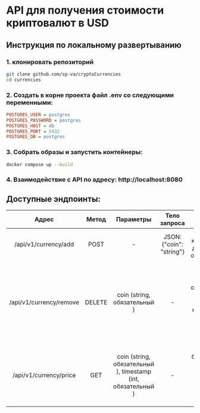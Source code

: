 # API для получения стоимости криптовалют в USD

## Инструкция по локальному развертыванию
### 1. клонировать репозиторий
```bash
git clone github.com/sp-va/cryptoCurrencies
cd currencies
```

### 2. Создать в корне проекта файл .env со следующими переменными:
```ini
POSTGRES_USER = postgres
POSTGRES_PASSWORD = postgres
POSTGRES_HOST = db
POSTGRES_PORT = 5432
POSTGRES_DB = postgres
```

### 3. Собрать образы и запустить контейнеры:
```bash
docker compose up --build
```

### 4. Взаимодействие с API по адресу: http://localhost:8080

## Доступные эндпоинты:
| Адрес |Метод|Параметры|Тело запроса|Что делает|
| :---: | :---: | :---: | :---: | :---: |
| /api/v1/currency/add | POST | - | JSON:{"coin": "string"} | Добавление койна для его дальнейшего отслеживания |
| /api/v1/currency/remove | DELETE | coin (string, обязательный ) | - | Удаление койна из списка отслеживания (не удаляет при этом накопленные ранее по этому койну записи его цены) |
| /api/v1/currency/price | GET | coin (string, обязательный ), timestamp (int, обязательный  ) | - | Получить ближайшую к данному моменту времени timestamp стоимость монеты coin |

